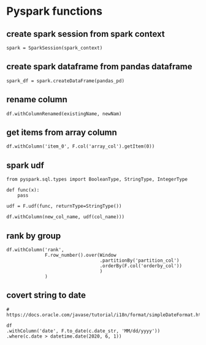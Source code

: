 # Pyspark functions

## create spark session from spark context
```
spark = SparkSession(spark_context)
```

## create spark dataframe from pandas dataframe

```
spark_df = spark.createDataFrame(pandas_pd)
```

## rename column
```
df.withColumnRenamed(existingName, newNam)
```

## get items from array column

```
df.withColumn('item_0', F.col('array_col').getItem(0))
```

## spark udf

```
from pyspark.sql.types import BooleanType, StringType, IntegerType

def func(x):
  	pass

udf = F.udf(func, returnType=StringType())

df.withColumn(new_col_name, udf(col_name)))
```

## rank by group
```
df.withColumn('rank',
              F.row_number().over(Window
                                  .partitionBy('partition_col')
                                  .orderBy(F.col('orderby_col'))
                                  )
              )
```

## covert string to date
```
# https://docs.oracle.com/javase/tutorial/i18n/format/simpleDateFormat.html

df
.withColumn('date', F.to_date(c.date_str, 'MM/dd/yyyy'))
.where(c.date > datetime.date(2020, 6, 1))
```
